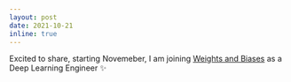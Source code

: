 ```yaml
---
layout: post
date: 2021-10-21
inline: true
---
```

Excited to share, starting Novemeber, I am joining [Weights and Biases](https://wandb.ai) as a Deep Learning Engineer ✨
